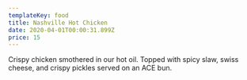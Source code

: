 ```yaml
---
templateKey: food
title: Nashville Hot Chicken
date: 2020-04-01T00:00:31.899Z
price: 15
---
```


Crispy chicken smothered in our hot oil. Topped with spicy slaw, swiss cheese, and crispy pickles served on an ACE bun.
